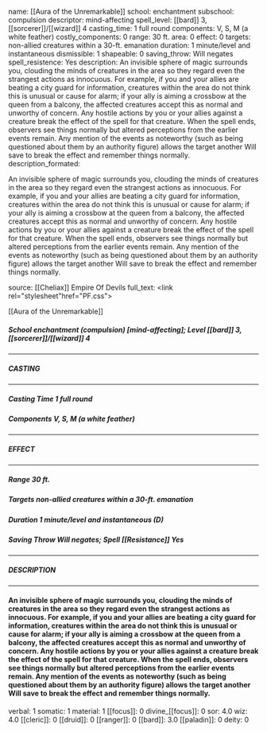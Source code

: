 name: [[Aura of the Unremarkable]]
school: enchantment
subschool: compulsion
descriptor: mind-affecting
spell_level: [[bard]] 3, [[sorcerer]]/[[wizard]] 4
casting_time: 1 full round
components: V, S, M (a white feather)
costly_components: 0
range: 30 ft.
area: 0
effect: 0
targets: non-allied creatures within a 30-ft. emanation
duration: 1 minute/level  and instantaneous
dismissible: 1
shapeable: 0
saving_throw: Will negates
spell_resistence: Yes
description: An invisible sphere of magic surrounds you, clouding the minds of creatures in the area so they regard even the strangest actions as innocuous. For example, if you and your allies are beating a city guard for information, creatures within the area do not think this is unusual or cause for alarm; if your ally is aiming a crossbow at the queen from a balcony, the affected creatures accept this as normal and unworthy of concern. Any hostile actions by you or your allies against a creature break the effect of the spell for that creature. When the spell ends, observers see things normally but altered perceptions from the earlier events remain. Any mention of the events as noteworthy (such as being questioned about them by an authority figure) allows the target another Will save to break the effect and remember things normally.
description_formated: <p>An invisible sphere of magic surrounds you, clouding the minds of creatures in the area so they regard even the strangest actions as innocuous. For example, if you and your allies are beating a city guard for information, creatures within the area do not think this is unusual or cause for alarm; if your ally is aiming a crossbow at the queen from a balcony, the affected creatures accept this as normal and unworthy of concern. Any hostile actions by you or your allies against a creature break the effect of the spell for that creature. When the spell ends, observers see things normally but altered perceptions from the earlier events remain. Any mention of the events as noteworthy (such as being questioned about them by an authority figure) allows the target another Will save to break the effect and remember things normally.</p>
source: [[Cheliax]] Empire Of Devils
full_text: <link rel="stylesheet"href="PF.css"><div class="heading"><p class="alignleft">[[Aura of the Unremarkable]]</p><div style="clear: both;"></div></div><div><h5><b>School </b>enchantment (compulsion) [mind-affecting]; <b>Level </b>[[bard]] 3, [[sorcerer]]/[[wizard]] 4</h5></div><hr/><div><h5><b>CASTING</b></h5></div><hr/><div><h5><b>Casting Time </b>1 full round</h5><h5><b>Components </b>V, S, M (a white feather)</h5></div><hr/><div><h5><b>EFFECT</b></h5></div><hr/><div><h5><b>Range </b>30 ft.</h5><h5><b>Targets </b>non-allied creatures within a 30-ft. emanation</h5><h5><b>Duration </b>1 minute/level  and instantaneous (D)</h5><h5><b>Saving Throw </b>Will negates; <b>Spell [[Resistance]] </b>Yes</h5></div><hr/><div><h5><b>DESCRIPTION</b></h5></div><hr/><div><h4><p>An invisible sphere of magic surrounds you, clouding the minds of creatures in the area so they regard even the strangest actions as innocuous. For example, if you and your allies are beating a city guard for information, creatures within the area do not think this is unusual or cause for alarm; if your ally is aiming a crossbow at the queen from a balcony, the affected creatures accept this as normal and unworthy of concern. Any hostile actions by you or your allies against a creature break the effect of the spell for that creature. When the spell ends, observers see things normally but altered perceptions from the earlier events remain. Any mention of the events as noteworthy (such as being questioned about them by an authority figure) allows the target another Will save to break the effect and remember things normally.</p></h4></div>
verbal: 1
somatic: 1
material: 1
[[focus]]: 0
divine_[[focus]]: 0
sor: 4.0
wiz: 4.0
[[cleric]]: 0
[[druid]]: 0
[[ranger]]: 0
[[bard]]: 3.0
[[paladin]]: 0
deity: 0
